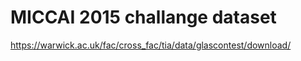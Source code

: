 # MICCAI 2015 challange dataset

https://warwick.ac.uk/fac/cross_fac/tia/data/glascontest/download/
